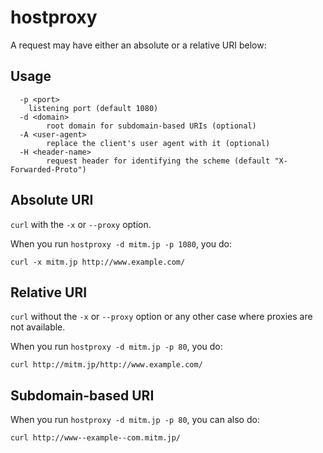# hostproxy

A request may have either an absolute or a relative URI below:

## Usage

```
  -p <port>
  	listening port (default 1080)
  -d <domain>
    	root domain for subdomain-based URIs (optional)
  -A <user-agent>
    	replace the client's user agent with it (optional)
  -H <header-name>
    	request header for identifying the scheme (default "X-Forwarded-Proto")
```

## Absolute URI 

```curl``` with the ```-x``` or ```--proxy``` option.

When you run ```hostproxy -d mitm.jp -p 1080```, you do:

```curl -x mitm.jp http://www.example.com/```

## Relative URI 

```curl``` without the ```-x``` or ```--proxy``` option or any other case where proxies are not available.

When you run ```hostproxy -d mitm.jp -p 80```, you do:

```curl http://mitm.jp/http://www.example.com/```

## Subdomain-based URI

When you run ```hostproxy -d mitm.jp -p 80```, you can also do:

```curl http://www--example--com.mitm.jp/```
